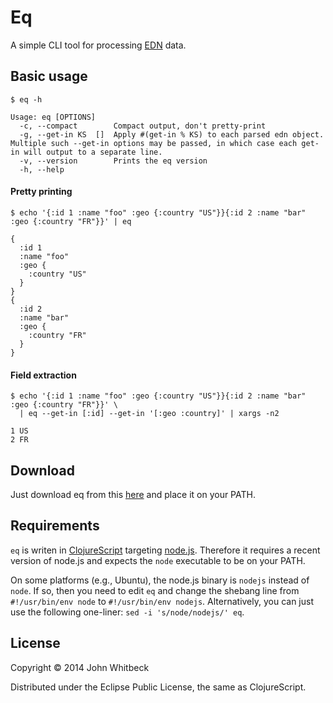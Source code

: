 # Eq

A simple CLI tool for processing [EDN][edn] data.

[edn]: https://github.com/edn-format/edn

## Basic usage

```
$ eq -h

Usage: eq [OPTIONS]
  -c, --compact        Compact output, don't pretty-print
  -g, --get-in KS  []  Apply #(get-in % KS) to each parsed edn object. Multiple such --get-in options may be passed, in which case each get-in will output to a separate line.
  -v, --version        Prints the eq version
  -h, --help
```

#### Pretty printing

```
$ echo '{:id 1 :name "foo" :geo {:country "US"}}{:id 2 :name "bar" :geo {:country "FR"}}' | eq

{
  :id 1
  :name "foo"
  :geo {
    :country "US"
  }
}
{
  :id 2
  :name "bar"
  :geo {
    :country "FR"
  }
}
```

#### Field extraction

```
$ echo '{:id 1 :name "foo" :geo {:country "US"}}{:id 2 :name "bar" :geo {:country "FR"}}' \
  | eq --get-in [:id] --get-in '[:geo :country]' | xargs -n2

1 US
2 FR
```

## Download 

Just download eq from this [here](https://raw.githubusercontent.com/jwhitbeck/eq/master/eq) and place it on your PATH.

## Requirements

`eq` is writen in [ClojureScript][clojurescript] targeting [node.js][nodejs]. Therefore it requires a recent version of node.js and expects the `node` executable to be on your PATH.

On some platforms (e.g., Ubuntu), the node.js binary is `nodejs` instead of `node`. If so, then you need to edit `eq` and change the shebang line from `#!/usr/bin/env node` to `#!/usr/bin/env nodejs`. Alternatively, you can just use the following one-liner: `sed -i 's/node/nodejs/' eq`.

[clojurescript]: https://github.com/clojure/clojurescript
[nodejs]: http://nodejs.org/

## License

Copyright &copy; 2014 John Whitbeck

Distributed under the Eclipse Public License, the same as ClojureScript.
